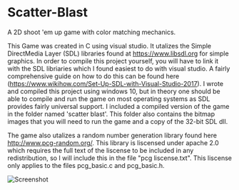 # Scatter-Blast
A 2D shoot 'em up game with color matching mechanics.

This Game was created in C using visual studio. It utalizes the Simple DirectMedia Layer (SDL) libraries found at https://www.libsdl.org
for simple graphics. In order to compile this project yourself, you will have to link it with the SDL libriaries which I found easiest to
do with visual studio. A fairly comprehensive guide on how to do this can be found here (https://www.wikihow.com/Set-Up-SDL-with-Visual-Studio-2017).
I wrote and compiled this project using windows 10, but in theory one should be able to compile and run the game on most operating systems 
as SDL provides fairly universal support. I included a compiled version of the game in the folder named 'scatter blast'. This folder also contains the bitmap images that you will need to run the game and a copy of the 32-bit SDL dll.

The game also utalizes a random number generation library found here http://www.pcg-random.org/. This library is liscensed under apache 2.0 which requires the full text of the liscense to be included in any redistribution, so I will include this in the file "pcg liscense.txt". This liscense only applies to the files pcg_basic.c and pcg_basic.h.

![Screenshot](https://github.com/seth-tinglof/Scatter-Blast/screen_cap.png)

